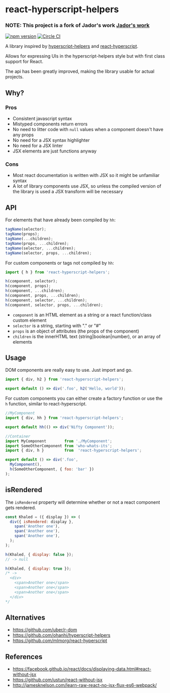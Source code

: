 # react-hyperscript-helpers

### NOTE: This project is a fork of Jador's work [Jador's work](https://github.com/Jador/react-hyperscript-helpers)

[![npm version](https://badge.fury.io/js/react-hyperscript-helpers.svg)](https://badge.fury.io/js/react-hyperscript-helpers) [![Circle CI](https://circleci.com/gh/Jador/react-hyperscript-helpers/tree/master.svg?style=svg)](https://circleci.com/gh/Jador/react-hyperscript-helpers/tree/master)

A library inspired by [hyperscript-helpers](https://github.com/ohanhi/hyperscript-helpers) and [react-hyperscript](https://github.com/mlmorg/react-hyperscript).

Allows for expressing UIs in the hyperscript-helpers style but with first class support for React.

The api has been greatly improved, making the library usable for actual projects.

## Why?

### Pros

* Consistent javascript syntax
* Mistyped components return errors
* No need to litter code with `null` values when a component doesn't have any props
* No need for a JSX syntax highlighter
* No need for a JSX linter
* JSX elements are just functions anyway

### Cons

* Most react documentation is written with JSX so it might be unfamiliar syntax
* A lot of library components use JSX, so unless the compiled version of the library is used
  a JSX transform will be necessary

## API

For elements that have already been compiled by `hh`:

```js
tagName(selector);
tagName(props);
tagName(...children);
tagName(props, ...children);
tagName(selector, ...children);
tagName(selector, props, ...children);
```

For custom components or tags not compiled by `hh`:

```js
import { h } from 'react-hyperscript-helpers';

h(component, selector);
h(component, props);
h(component, ...children);
h(component, props, ...children);
h(component, selector, ...children);
h(component, selector, props, ...children);
```

* `component` is an HTML element as a string or a react function/class custom element
* `selector` is a string, starting with "." or "#"
* `props` is an object of attributes (the props of the component)
* `children` is the innerHTML text (string|boolean|number), or an array of elements

## Usage

DOM components are really easy to use. Just import and go.

```javascript
import { div, h2 } from 'react-hyperscript-helpers';

export default () => div('.foo', h2('Hello, world'));
```

For custom components you can either create a factory function or use the `h` function, similar to react-hyperscript.

```javascript
//MyComponent
import { div, hh } from 'react-hyperscript-helpers';

export default hh(() => div('Nifty Component'));

//Container
import MyComponent        from './MyComponent';
import SomeOtherComponent from 'who-whats-its';
import { div, h }         from  'react-hyperscript-helpers';

export default () => div('.foo',
  MyComponent(),
  h(SomeOtherComponent, { foo: 'bar' })
);
```

## isRendered

The `isRendered` property will determine whether or not a react component gets rendered.

```javascript
const Khaled = ({ display }) => (
  div({ isRendered: display },
    span('Another one'),
    span('Another one'),
    span('Another one'),
  );
);

h(Khaled, { display: false });
// -> null

h(Khaled, { display: true });
/* ->
  <div>
    <span>Another one</span>
    <span>Another one</span>
    <span>Another one</span>
  </div>
*/
```

## Alternatives

* https://github.com/uber/r-dom
* https://github.com/ohanhi/hyperscript-helpers
* https://github.com/mlmorg/react-hyperscript

## References

* https://facebook.github.io/react/docs/displaying-data.html#react-without-jsx
* https://github.com/ustun/react-without-jsx
* http://jamesknelson.com/learn-raw-react-no-jsx-flux-es6-webpack/
